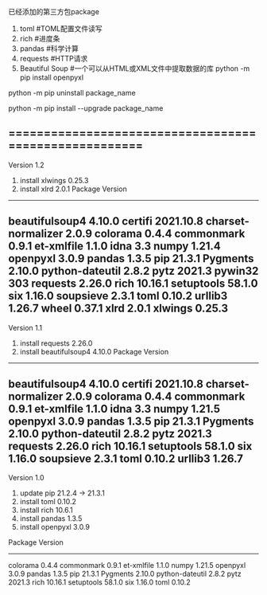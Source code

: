 
已经添加的第三方包package

1. toml		#TOML配置文件读写
2. rich		#进度条
3. pandas	#科学计算
4. requests #HTTP请求
5. Beautiful Soup #一个可以从HTML或XML文件中提取数据的库
python -m pip install openpyxl

python -m pip uninstall package_name

python -m pip install --upgrade package_name

======================================================
------------------------------------------------------
Version 1.2
1. install xlwings	0.25.3
2. install xlrd 	2.0.1
Package            Version
------------------ ---------
beautifulsoup4     4.10.0
certifi            2021.10.8
charset-normalizer 2.0.9
colorama           0.4.4
commonmark         0.9.1
et-xmlfile         1.1.0
idna               3.3
numpy              1.21.4
openpyxl           3.0.9
pandas             1.3.5
pip                21.3.1
Pygments           2.10.0
python-dateutil    2.8.2
pytz               2021.3
pywin32            303
requests           2.26.0
rich               10.16.1
setuptools         58.1.0
six                1.16.0
soupsieve          2.3.1
toml               0.10.2
urllib3            1.26.7
wheel              0.37.1
xlrd               2.0.1
xlwings            0.25.3
------------------------------------------------------
Version 1.1
1. install requests 2.26.0
2. install beautifulsoup4 4.10.0
Package            Version
------------------ ---------
beautifulsoup4     4.10.0
certifi            2021.10.8
charset-normalizer 2.0.9
colorama           0.4.4
commonmark         0.9.1
et-xmlfile         1.1.0
idna               3.3
numpy              1.21.5
openpyxl           3.0.9
pandas             1.3.5
pip                21.3.1
Pygments           2.10.0
python-dateutil    2.8.2
pytz               2021.3
requests           2.26.0
rich               10.16.1
setuptools         58.1.0
six                1.16.0
soupsieve          2.3.1
toml               0.10.2
urllib3            1.26.7
------------------------------------------------------
Version 1.0
1. update pip 21.2.4 -> 21.3.1
2. install toml 0.10.2
3. install rich 10.6.1
4. install pandas 1.3.5
5. install openpyxl 3.0.9

Package         Version
--------------- -------
colorama        0.4.4
commonmark      0.9.1
et-xmlfile      1.1.0
numpy           1.21.5
openpyxl        3.0.9
pandas          1.3.5
pip             21.3.1
Pygments        2.10.0
python-dateutil 2.8.2
pytz            2021.3
rich            10.16.1
setuptools      58.1.0
six             1.16.0
toml            0.10.2
